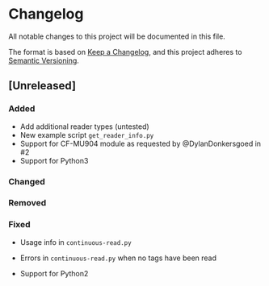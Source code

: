 # Changelog
All notable changes to this project will be documented in this file.

The format is based on [Keep a Changelog](https://keepachangelog.com/en/1.0.0/),
and this project adheres to [Semantic Versioning](https://semver.org/spec/v2.0.0.html).

## [Unreleased]

### Added

- Add additional reader types (untested)
- New example script `get_reader_info.py`
- Support for CF-MU904 module as requested by @DylanDonkersgoed in #2
- Support for Python3

### Changed

### Removed

### Fixed

- Usage info in `continuous-read.py`
- Errors in `continuous-read.py` when no tags have been read

- Support for Python2
